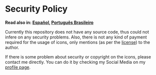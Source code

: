 # Security Policy

**Read also in: [Español], [Português Brasileiro]**

Currently this repository does not have any source code, thus could not infere on
any security problems. Also, there is not any kind of payment required for the
usage of icons, only mentions (as per the [license]) to the author.

If there is some problem about security or copyright on the icons, please contact
me directly. You can do it by checking my Social Media on my [profile page].

[Español]: SECURITY.ES.md
[Português Brasileiro]: SECURITY.PT-BR.md
[license]: ../LICENSE
[profile page]: https://github.com/Mestre-Tramador#social-media
